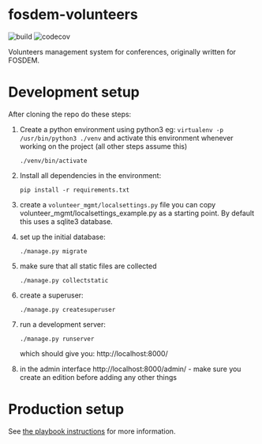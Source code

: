 fosdem-volunteers
=================

![build](https://github.com/Logout22/volunteers/actions/workflows/main.yml/badge.svg)
![codecov](https://codecov.io/gh/Logout22/volunteers/graph/badge.svg)

Volunteers management system for conferences, originally written for FOSDEM.

Development setup
=================

After cloning the repo do these steps:


1) Create a python environment using python3
   eg: `virtualenv -p /usr/bin/python3 ./venv`
   and activate this environment whenever working on the project (all other steps assume this)
   ```
   ./venv/bin/activate
   ```

2) Install all dependencies in the environment:
   ```
   pip install -r requirements.txt
   ```

3) create a `volunteer_mgmt/localsettings.py` file
   you can copy volunteer_mgmt/localsettings_example.py as a starting point.
   By default this uses a sqlite3 database.

4) set up the initial database:
   ```
   ./manage.py migrate
   ```

5) make sure that all static files are collected
   ```
   ./manage.py collectstatic
   ```

6) create a superuser:
   ```
   ./manage.py createsuperuser
   ```

7) run a development server:
   ```
   ./manage.py runserver
   ```
   which should give you: http://localhost:8000/
8) in the admin interface http://localhost:8000/admin/ - make sure you create an edition before adding any other things


Production setup 
================
See [the playbook instructions](deployment/playbook/README.md) for more information.
